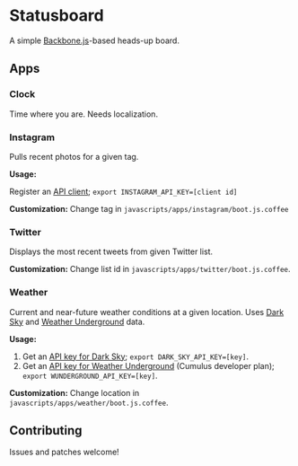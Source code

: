 # Statusboard

A simple [Backbone.js][backbone]-based heads-up board.

  [backbone]: http://documentcloud.github.com/backbone/

## Apps

### Clock

Time where you are. Needs localization.

### Instagram

Pulls recent photos for a given tag.

**Usage:**

Register an [API client][instagram]; `export INSTAGRAM_API_KEY=[client id]`

  [instagram]: http://instagr.am/developer/clients/manage/

**Customization:** Change tag in `javascripts/apps/instagram/boot.js.coffee`

### Twitter

Displays the most recent tweets from given Twitter list.

**Customization:** Change list id in `javascripts/apps/twitter/boot.js.coffee`.

### Weather

Current and near-future weather conditions at a given location. Uses
[Dark Sky][darksky] and [Weather Underground][wunderground] data.

  [darksky]: http://darkskyapp.com/
  [wunderground]: http://www.wunderground.com/

**Usage:**

1. Get an [API key for Dark Sky][darkskyapi]; `export DARK_SKY_API_KEY=[key]`.
2. Get an [API key for Weather Underground][wundergroundapi] (Cumulus developer
   plan); `export WUNDERGROUND_API_KEY=[key]`.

  [darkskyapi]: https://developer.darkskyapp.com/
  [wundergroundapi]: http://www.wunderground.com/weather/api/

**Customization:** Change location in
`javascripts/apps/weather/boot.js.coffee`.

## Contributing

Issues and patches welcome!
